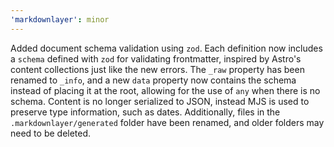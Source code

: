 ```yaml
---
'markdownlayer': minor
---
```


Added document schema validation using `zod`. Each definition now includes a `schema` defined with `zod` for validating frontmatter, inspired by Astro's content collections just like the new errors. The `_raw` property has been renamed to `_info`, and a new `data` property now contains the schema instead of placing it at the root, allowing for the use of `any` when there is no schema. Content is no longer serialized to JSON, instead MJS is used to preserve type information, such as dates. Additionally, files in the `.markdownlayer/generated` folder have been renamed, and older folders may need to be deleted.
